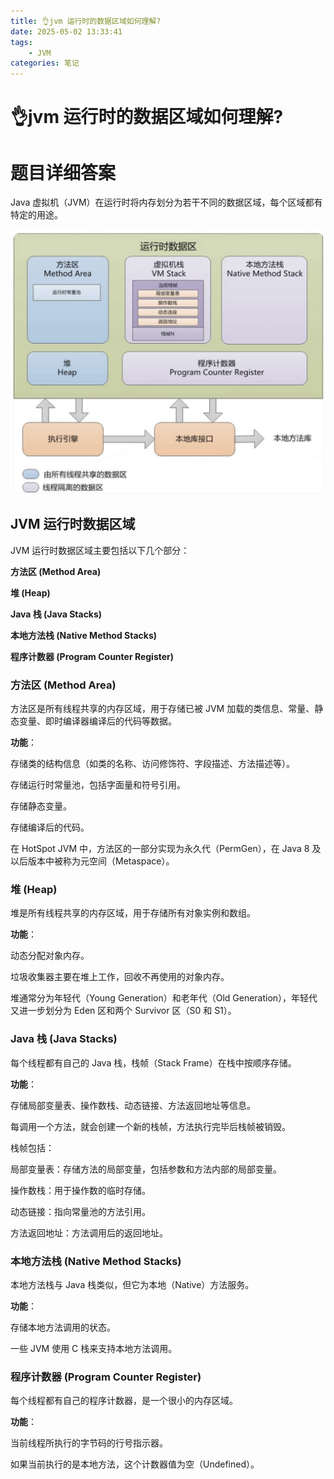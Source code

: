 ```yaml
---
title: 👌jvm 运行时的数据区域如何理解?
date: 2025-05-02 13:33:41
tags:
	- JVM
categories: 笔记
--- 
```

# 👌jvm 运行时的数据区域如何理解?

# 题目详细答案
Java 虚拟机（JVM）在运行时将内存划分为若干不同的数据区域，每个区域都有特定的用途。

![1725852039025-ee339bb3-3b55-4c11-a3a7-23d21fd77305.png](./img/2SSdo9L3kmTfJk6j/1725852039025-ee339bb3-3b55-4c11-a3a7-23d21fd77305-189789.png)

## JVM 运行时数据区域
JVM 运行时数据区域主要包括以下几个部分：

**方法区 (Method Area)**

**堆 (Heap)**

**Java 栈 (Java Stacks)**

**本地方法栈 (Native Method Stacks)**

**程序计数器 (Program Counter Register)**

### 方法区 (Method Area)
方法区是所有线程共享的内存区域，用于存储已被 JVM 加载的类信息、常量、静态变量、即时编译器编译后的代码等数据。

**功能**：

存储类的结构信息（如类的名称、访问修饰符、字段描述、方法描述等）。

存储运行时常量池，包括字面量和符号引用。

存储静态变量。

存储编译后的代码。



在 HotSpot JVM 中，方法区的一部分实现为永久代（PermGen），在 Java 8 及以后版本中被称为元空间（Metaspace）。

### 堆 (Heap)
堆是所有线程共享的内存区域，用于存储所有对象实例和数组。

**功能**：

动态分配对象内存。

垃圾收集器主要在堆上工作，回收不再使用的对象内存。



堆通常分为年轻代（Young Generation）和老年代（Old Generation），年轻代又进一步划分为 Eden 区和两个 Survivor 区（S0 和 S1）。

### Java 栈 (Java Stacks)
每个线程都有自己的 Java 栈，栈帧（Stack Frame）在栈中按顺序存储。

**功能**：

存储局部变量表、操作数栈、动态链接、方法返回地址等信息。

每调用一个方法，就会创建一个新的栈帧，方法执行完毕后栈帧被销毁。



栈帧包括：

局部变量表：存储方法的局部变量，包括参数和方法内部的局部变量。

操作数栈：用于操作数的临时存储。

动态链接：指向常量池的方法引用。

方法返回地址：方法调用后的返回地址。



### 本地方法栈 (Native Method Stacks)
本地方法栈与 Java 栈类似，但它为本地（Native）方法服务。

**功能**：

存储本地方法调用的状态。

一些 JVM 使用 C 栈来支持本地方法调用。



### 程序计数器 (Program Counter Register)
每个线程都有自己的程序计数器，是一个很小的内存区域。

**功能**：

当前线程所执行的字节码的行号指示器。

如果当前执行的是本地方法，这个计数器值为空（Undefined）。
